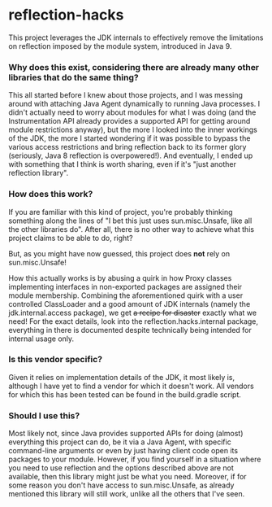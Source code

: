 # reflection-hacks

This project leverages the JDK internals to effectively remove the limitations on reflection imposed by the module
system, introduced in Java 9.

### Why does this exist, considering there are already many other libraries that do the same thing?

This all started before I knew about those projects, and I was messing around with attaching Java Agent dynamically to
running Java processes.
I didn't actually need to worry about modules for what I was doing (and the Instrumentation API already provides a
supported API for getting around module restrictions anyway),
but the more I looked into the inner workings of the JDK, the more I started wondering if it was possible to bypass the
various access restrictions and bring reflection
back to its former glory (seriously, Java 8 reflection is overpowered!).
And eventually, I ended up with something that I think is worth sharing, even if it's "just another reflection library".

### How does this work?

If you are familiar with this kind of project, you're probably thinking something along the lines of "I bet this just
uses sun.misc.Unsafe, like all the other libraries do".
After all, there is no other way to achieve what this project claims to be able to do, right?

But, as you might have now guessed, this project does __not__ rely on sun.misc.Unsafe!

How this actually works is by abusing a quirk in how Proxy classes implementing interfaces in non-exported packages are
assigned their module membership.
Combining the aforementioned quirk with a user controlled ClassLoader and a good amount of JDK internals (namely the
jdk.internal.access package), we get ~~a recipe for disaster~~ exactly what we need!
For the exact details, look into the reflection.hacks.internal package, everything in there is documented despite
technically being intended for internal usage only.

### Is this vendor specific?

Given it relies on implementation details of the JDK, it most likely is, although I have yet to find a vendor for which
it doesn't work.
All vendors for which this has been tested can be found in the build.gradle script.

### Should I use this?

Most likely not, since Java provides supported APIs for doing (almost) everything this project can do, be it via a Java
Agent, with specific command-line arguments or even by just having client code open its packages to your module.
However, if you find yourself in a situation where you need to use reflection and the options described above are not
available, then this library might just be what you need. Moreover, if for some reason you don't have
access to sun.misc.Unsafe, as already mentioned this library will still work, unlike all the others that I've seen.